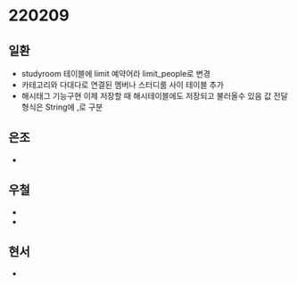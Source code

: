 # 220209

## 일환

- studyroom 테이블에 limit 예약어라 limit_people로 변경
- 카테고리와 다대다로 연결된 멤버나 스터디룸 사이 테이블 추가
- 해시태그 기능구현 이제 저장할 때 해시테이블에도 저장되고 불러올수 있음 값 전달 형식은 String에 ,로 구분

## 은조

-

## 우철

-
-

## 현서

-
